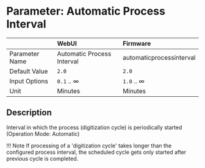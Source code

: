 # Parameter: Automatic Process Interval

|                   | WebUI               | Firmware
|:---               |:---                 |:----
| Parameter Name    | Automatic Process Interval | automaticprocessinterval
| Default Value     | `2.0`               | `2.0`
| Input Options     | `0.1` .. &infin;    | `1.0` .. &infin;
| Unit              | Minutes             | Minutes


## Description

Interval in which the process (digitization cycle) is periodically started (Operation Mode: Automatic)


!!! Note
    If processing of a 'digitization cycle' takes longer than the configured process interval, 
    the scheduled cycle gets only started after previous cycle is completed.
